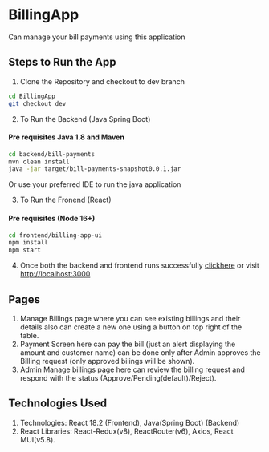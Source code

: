 # BillingApp
Can manage your bill payments using this application

## Steps to Run the App
1. Clone the Repository and checkout to dev branch
```bash
cd BillingApp
git checkout dev
```

2. To Run the Backend (Java Spring Boot)
#### Pre requisites Java 1.8 and Maven
```bash
cd backend/bill-payments
mvn clean install
java -jar target/bill-payments-snapshot0.0.1.jar
```

Or use your preferred IDE to run the java application

3. To Run the Fronend (React)
#### Pre requisites (Node 16+)
```bash
cd frontend/billing-app-ui
npm install
npm start
```

4. Once both the backend and frontend runs successfully [clickhere](http://localhost:3000) or visit [http://localhost:3000](http://localhost:3000)

## Pages 
1. Manage Billings page where you can see existing billings and their details also can create a new one using a button on top right of the table.
2. Payment Screen here can pay the bill (just an alert displaying the amount and customer name) can be done only after Admin approves the Billing request (only approved bilings will be shown).
3. Admin Manage billings page here can review the billing request and respond with the status (Approve/Pending(default)/Reject).

## Technologies Used
1. Technologies: React 18.2 (Frontend), Java(Spring Boot) (Backend)
2. React Libraries: React-Redux(v8), ReactRouter(v6), Axios, React MUI(v5.8).
